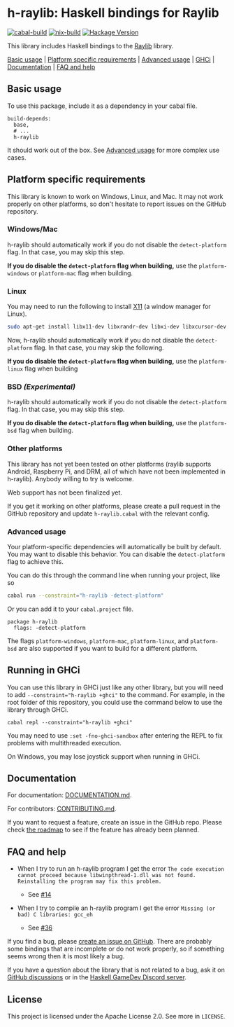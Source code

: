 # h-raylib: Haskell bindings for Raylib

[![cabal-build](https://github.com/Anut-py/h-raylib/actions/workflows/cabal-build.yml/badge.svg)](https://github.com/Anut-py/h-raylib/actions/workflows/cabal-build.yml) [![nix-build](https://github.com/Anut-py/h-raylib/actions/workflows/nix-build.yml/badge.svg)](https://github.com/Anut-py/h-raylib/actions/workflows/nix-build.yml) [![Hackage Version](https://img.shields.io/hackage/v/h-raylib)](https://hackage.haskell.org/package/h-raylib)


This library includes Haskell bindings to the [Raylib](https://www.raylib.com/) library.

[Basic usage](#basic-usage) | [Platform specific requirements](#platform-specific-requirements) | [Advanced usage](#advanced-usage) | [GHCi](#running-in-ghci) | [Documentation](#documentation) | [FAQ and help](#faq-and-help)

## Basic usage

To use this package, include it as a dependency in your cabal file.

```cabal
build-depends:
  base,
  # ...
  h-raylib
```

It should work out of the box. See [Advanced usage](#advanced-usage) for more complex use cases.

## Platform specific requirements

This library is known to work on Windows, Linux, and Mac. It may not work properly on other platforms, so don't hesitate to report issues on the GitHub repository.

### Windows/Mac

h-raylib should automatically work if you do not disable the `detect-platform` flag. In that case, you may skip this step.

**If you do disable the `detect-platform` flag when building,** use the `platform-windows` or `platform-mac` flag when building.

### Linux

You may need to run the following to install [X11](https://en.wikipedia.org/wiki/X_Window_System) (a window manager for Linux).

```bash
sudo apt-get install libx11-dev libxrandr-dev libxi-dev libxcursor-dev libxinerama-dev
```

Now, h-raylib should automatically work if you do not disable the `detect-platform` flag. In that case, you may skip the following.

**If you do disable the `detect-platform` flag when building,** use the `platform-linux` flag when building

### BSD *(Experimental)*

h-raylib should automatically work if you do not disable the `detect-platform` flag. In that case, you may skip this step.

**If you do disable the `detect-platform` flag when building,** use the `platform-bsd` flag when building.

### Other platforms

This library has not yet been tested on other platforms (raylib supports
Android, Raspberry Pi, and DRM, all of which have not been implemented in
h-raylib). Anybody willing to try is welcome.

Web support has not been finalized yet.

If you get it working on other platforms, please create a pull request in the
GitHub repository and update `h-raylib.cabal` with the relevant config.

### Advanced usage

Your platform-specific dependencies will automatically be built by default. You
may want to disable this behavior. You can disable the `detect-platform` flag to
achieve this.

You can do this through the command line when running your project, like so

```sh
cabal run --constraint="h-raylib -detect-platform"
```

Or you can add it to your `cabal.project` file.

```
package h-raylib
  flags: -detect-platform
```

The flags `platform-windows`, `platform-mac`, `platform-linux`, and `platform-bsd` are also
supported if you want to build for a different platform.

## Running in GHCi

You can use this library in GHCi just like any other library, but you will need to add `--constraint="h-raylib +ghci"` to the command. For example, in the root folder of this repository, you could use the command below to use the library through GHCi.

```
cabal repl --constraint="h-raylib +ghci"
```

You may need to use `:set -fno-ghci-sandbox` after entering the REPL to fix problems with multithreaded execution.

On Windows, you may lose joystick support when running in GHCi.

## Documentation

For documentation: [DOCUMENTATION.md](https://github.com/Anut-py/h-raylib/blob/master/DOCUMENTATION.md).

For contributors: [CONTRIBUTING.md](https://github.com/Anut-py/h-raylib/blob/master/CONTRIBUTING.md).

If you want to request a feature, create an issue in the GitHub repo. Please check [the roadmap](https://github.com/Anut-py/h-raylib/blob/master/CONTRIBUTING.md#h-raylib-roadmap) to see if the feature has already been planned.

## FAQ and help

- When I try to run an h-raylib program I get the error `The code execution cannot proceed because libwinpthread-1.dll was not found. Reinstalling the program may fix this problem.`
  - See [#14](https://github.com/Anut-py/h-raylib/issues/14)
 
- When I try to compile an h-raylib program I get the error `Missing (or bad) C libraries: gcc_eh`
  - See [#36](https://github.com/Anut-py/h-raylib/issues/36)

If you find a bug, please [create an issue on GitHub](https://github.com/Anut-py/h-raylib/issues). There are probably some bindings that are incomplete or do not work properly, so if something seems wrong then it is most likely a bug.

If you have a question about the library that is not related to a bug, ask it on [GitHub discussions](https://github.com/Anut-py/h-raylib/discussions) or in the [Haskell GameDev Discord server](https://discord.gg/aKHNgxc59t).

## License

This project is licensed under the Apache License 2.0. See more in `LICENSE`.

